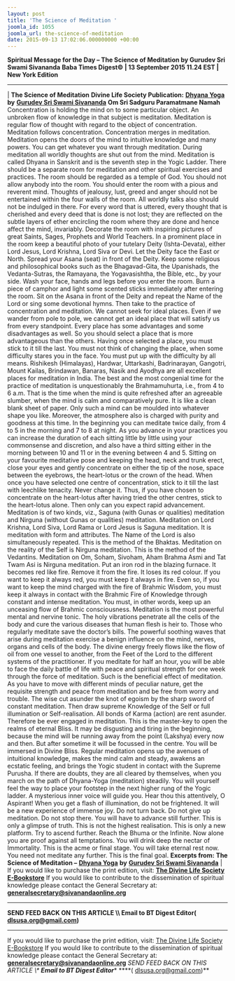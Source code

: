 ```yaml
---
layout: post
title: 'The Science of Meditation '
joomla_id: 1055
joomla_url: the-science-of-meditation
date: 2015-09-13 17:02:06.000000000 +00:00
---
```

**Spiritual Message for the Day – The Science of Meditation by Gurudev Sri Swami Sivananda**
 **Baba Times Digest© | 13 September 2015 11.24 EST | New York Edition**
* * *
| 
**The Science of Meditation**
**Divine Life Society Publication:** [**Dhyana Yoga**](http://www.dlshq.org/books/es33.htm#intro) **by** [**Gurudev Sri Swami Sivananda**](http://www.dlshq.org/saints/siva.htm)
**Om Sri Sadguru Paramatmane Namah**
Concentration is holding the mind on to some particular object. An unbroken flow of knowledge in that subject is meditation. Meditation is regular flow of thought with regard to the object of concentration. Meditation follows concentration. Concentration merges in meditation. Meditation opens the doors of the mind to intuitive knowledge and many powers. You can get whatever you want through meditation. During meditation all worldly thoughts are shut out from the mind. Meditation is called Dhyana in Sanskrit and is the seventh step in the Yogic Ladder.
There should be a separate room for meditation and other spiritual exercises and practices. The room should be regarded as a temple of God. You should not allow anybody into the room. You should enter the room with a pious and reverent mind. Thoughts of jealousy, lust, greed and anger should not be entertained within the four walls of the room. All worldly talks also should not be indulged in there. For every word that is uttered, every thought that is cherished and every deed that is done is not lost; they are reflected on the subtle layers of ether encircling the room where they are done and hence affect the mind, invariably.
Decorate the room with inspiring pictures of great Saints, Sages, Prophets and World Teachers. In a prominent place in the room keep a beautiful photo of your tutelary Deity (Ishta-Devata), either Lord Jesus, Lord Krishna, Lord Siva or Devi. Let the Deity face the East or North. Spread your Asana (seat) in front of the Deity. Keep some religious and philosophical books such as the Bhagavad-Gita, the Upanishads, the Vedanta-Sutras, the Ramayana, the Yogavasishtha, the Bible, etc., by your side. Wash your face, hands and legs before you enter the room. Burn a piece of camphor and light some scented sticks immediately after entering the room. Sit on the Asana in front of the Deity and repeat the Name of the Lord or sing some devotional hymns. Then take to the practice of concentration and meditation.
We cannot seek for ideal places. Even if we wander from pole to pole, we cannot get an ideal place that will satisfy us from every standpoint. Every place has some advantages and some disadvantages as well. So you should select a place that is more advantageous than the others. Having once selected a place, you must stick to it till the last. You must not think of changing the place, when some difficulty stares you in the face. You must put up with the difficulty by all means. Rishikesh (Himalayas), Hardwar, Uttarkashi, Badrinarayan, Gangotri, Mount Kailas, Brindawan, Banaras, Nasik and Ayodhya are all excellent places for meditation in India.
The best and the most congenial time for the practice of meditation is unquestionably the Brahmamuhurta, i.e., from 4 to 6 a.m. That is the time when the mind is quite refreshed after an agreeable slumber, when the mind is calm and comparatively pure. It is like a clean blank sheet of paper. Only such a mind can be moulded into whatever shape you like. Moreover, the atmosphere also is charged with purity and goodness at this time.
In the beginning you can meditate twice daily, from 4 to 5 in the morning and 7 to 8 at night. As you advance in your practices you can increase the duration of each sitting little by little using your commonsense and discretion, and also have a third sitting either in the morning between 10 and 11 or in the evening between 4 and 5.
Sitting on your favourite meditative pose and keeping the head, neck and trunk erect, close your eyes and gently concentrate on either the tip of the nose, space between the eyebrows, the heart-lotus or the crown of the head. When once you have selected one centre of concentration, stick to it till the last with leechlike tenacity. Never change it. Thus, if you have chosen to concentrate on the heart-lotus after having tried the other centres, stick to the heart-lotus alone. Then only can you expect rapid advancement.
Meditation is of two kinds, viz., Saguna (with Gunas or qualities) meditation and Nirguna (without Gunas or qualities) meditation. Meditation on Lord Krishna, Lord Siva, Lord Rama or Lord Jesus is Saguna meditation. It is meditation with form and attributes. The Name of the Lord is also simultaneously repeated. This is the method of the Bhaktas. Meditation on the reality of the Self is Nirguna meditation. This is the method of the Vedantins. Meditation on Om, Soham, Sivoham, Aham Brahma Asmi and Tat Twam Asi is Nirguna meditation.
Put an iron rod in the blazing furnace. It becomes red like fire. Remove it from the fire. It loses its red colour. If you want to keep it always red, you must keep it always in fire. Even so, if you want to keep the mind charged with the fire of Brahmic Wisdom, you must keep it always in contact with the Brahmic Fire of Knowledge through constant and intense meditation. You must, in other words, keep up an unceasing flow of Brahmic consciousness.
Meditation is the most powerful mental and nervine tonic. The holy vibrations penetrate all the cells of the body and cure the various diseases that human flesh is heir to. Those who regularly meditate save the doctor’s bills. The powerful soothing waves that arise during meditation exercise a benign influence on the mind, nerves, organs and cells of the body. The divine energy freely flows like the flow of oil from one vessel to another, from the Feet of the Lord to the different systems of the practitioner.
If you meditate for half an hour, you will be able to face the daily battle of life with peace and spiritual strength for one week through the force of meditation. Such is the beneficial effect of meditation. As you have to move with different minds of peculiar nature, get the requisite strength and peace from meditation and be free from worry and trouble.
The wise cut asunder the knot of egoism by the sharp sword of constant meditation. Then draw supreme Knowledge of the Self or full illumination or Self-realisation. All bonds of Karma (action) are rent asunder. Therefore be ever engaged in meditation. This is the master-key to open the realms of eternal Bliss. It may be disgusting and tiring in the beginning, because the mind will be running away from the point (Lakshya) every now and then. But after sometime it will be focussed in the centre. You will be immersed in Divine Bliss.
Regular meditation opens up the avenues of intuitional knowledge, makes the mind calm and steady, awakens an ecstatic feeling, and brings the Yogic student in contact with the Supreme Purusha. If there are doubts, they are all cleared by themselves, when you march on the path of Dhyana-Yoga (meditation) steadily. You will yourself feel the way to place your footstep in the next higher rung of the Yogic ladder. A mysterious inner voice will guide you. Hear thou this attentively, O Aspirant!
When you get a flash of illumination, do not be frightened. It will be a new experience of immense joy. Do not turn back. Do not give up meditation. Do not stop there. You will have to advance still further. This is only a glimpse of truth. This is not the highest realisation. This is only a new platform. Try to ascend further. Reach the Bhuma or the Infinite. Now alone you are proof against all temptations. You will drink deep the nectar of Immortality. This is the acme or final stage. You will take eternal rest now. You need not meditate any further. This is the final goal.
**Excerpts from:**  **The Science of Meditation –** [**Dhyana Yoga**](http://www.dlshq.org/books/es33.htm#intro) **by** [**Gurudev Sri Swami Sivananda**](http://www.dlshq.org/saints/siva.htm)
 |
If you would like to purchase the print edition, visit: **[The Divine Life Society E-Bookstore](http://www.dlshq.org/download/download.htm)**
If you would like to contribute to the dissemination of spiritual knowledge please contact the General Secretary at: [](mailto:%20%3Cscript%20type=%27text/javascript%27%3E%20%3C%21--%20var%20prefix%20=%20%27ma%27%20+%20%27il%27%20+%20%27to%27;%20var%20path%20=%20%27hr%27%20+%20%27ef%27%20+%20%27=%27;%20var%20addy57016%20=%20%27generalsecretary%27%20+%20%27@%27;%20addy57016%20=%20addy57016%20+%20%27sivanandaonline%27%20+%20%27.%27%20+%20%27org%27;%20document.write%28%27%3Ca%20%27%20+%20path%20+%20%27%5C%27%27%20+%20prefix%20+%20%27:%27%20+%20addy57016%20+%20%27%5C%27%3E%27%29;%20document.write%28addy57016%29;%20document.write%28%27%3C%5C/a%3E%27%29;%20//--%3E%5Cn%20%3C/script%3E%3Cscript%20type=%27text/javascript%27%3E%20%3C%21--%20document.write%28%27%3Cspan%20style=%5C%27display:%20none;%5C%27%3E%27%29;%20//--%3E%20%3C/script%3EThis%20email%20address%20is%20being%20protected%20from%20spambots.%20You%20need%20JavaScript%20enabled%20to%20view%20it.%20%3Cscript%20type=%27text/javascript%27%3E%20%3C%21--%20document.write%28%27%3C/%27%29;%20document.write%28%27span%3E%27%29;%20//--%3E%20%3C/script%3E?subject=Contribution%20to%20Dissemination%20of%20Spiritual%20Knowledge) **generalsecretary@sivanandaonline.org**
****
**SEND FEED BACK ON THIS ARTICLE \\\ Email to BT Digest Editor[](mailto:%20%3Cscript%20type=%27text/javascript%27%3E%20%3C%21--%20var%20prefix%20=%20%27ma%27%20+%20%27il%27%20+%20%27to%27;%20var%20path%20=%20%27hr%27%20+%20%27ef%27%20+%20%27=%27;%20var%20addy72654%20=%20%27dlsusa.org%27%20+%20%27@%27;%20addy72654%20=%20addy72654%20+%20%27gmail%27%20+%20%27.%27%20+%20%27com%27;%20document.write%28%27%3Ca%20%27%20+%20path%20+%20%27%5C%27%27%20+%20prefix%20+%20%27:%27%20+%20addy72654%20+%20%27%5C%27%3E%27%29;%20document.write%28addy72654%29;%20document.write%28%27%3C%5C/a%3E%27%29;%20//--%3E%5Cn%20%3C/script%3E%3Cscript%20type=%27text/javascript%27%3E%20%3C%21--%20document.write%28%27%3Cspan%20style=%5C%27display:%20none;%5C%27%3E%27%29;%20//--%3E%20%3C/script%3EThis%20email%20address%20is%20being%20protected%20from%20spambots.%20You%20need%20JavaScript%20enabled%20to%20view%20it.%20%3Cscript%20type=%27text/javascript%27%3E%20%3C%21--%20document.write%28%27%3C/%27%29;%20document.write%28%27span%3E%27%29;%20//--%3E%20%3C/script%3E?subject=DLS%20Posts)( [dlsusa.org@gmail.com](mailto:dlsusa.org@gmail.com))**
* * *
  
If you would like to purchase the print edition, visit: [The Divine Life Society E-Bookstore](http://www.dlshq.org/download/download.htm)
If you would like to contribute to the dissemination of spiritual knowledge please contact the General Secretary at: **[generalsecretary@sivanandaonline.org](mailto:generalsecretary@sivanandaonline.org)**
**SEND FEED BACK ON THIS ARTICLE \\\**  **Email to BT Digest Editor**** [](mailto:%20%3Cscript%20type=%27text/javascript%27%3E%20%3C%21--%20var%20prefix%20=%20%27ma%27%20+%20%27il%27%20+%20%27to%27;%20var%20path%20=%20%27hr%27%20+%20%27ef%27%20+%20%27=%27;%20var%20addy72654%20=%20%27dlsusa.org%27%20+%20%27@%27;%20addy72654%20=%20addy72654%20+%20%27gmail%27%20+%20%27.%27%20+%20%27com%27;%20document.write%28%27%3Ca%20%27%20+%20path%20+%20%27%5C%27%27%20+%20prefix%20+%20%27:%27%20+%20addy72654%20+%20%27%5C%27%3E%27%29;%20document.write%28addy72654%29;%20document.write%28%27%3C%5C/a%3E%27%29;%20//--%3E%5Cn%20%3C/script%3E%3Cscript%20type=%27text/javascript%27%3E%20%3C%21--%20document.write%28%27%3Cspan%20style=%5C%27display:%20none;%5C%27%3E%27%29;%20//--%3E%20%3C/script%3EThis%20email%20address%20is%20being%20protected%20from%20spambots.%20You%20need%20JavaScript%20enabled%20to%20view%20it.%20%3Cscript%20type=%27text/javascript%27%3E%20%3C%21--%20document.write%28%27%3C/%27%29;%20document.write%28%27span%3E%27%29;%20//--%3E%20%3C/script%3E?subject=DLS%20Posts)****( [dlsusa.org@gmail.com](mailto:dlsusa.org@gmail.com))**  
